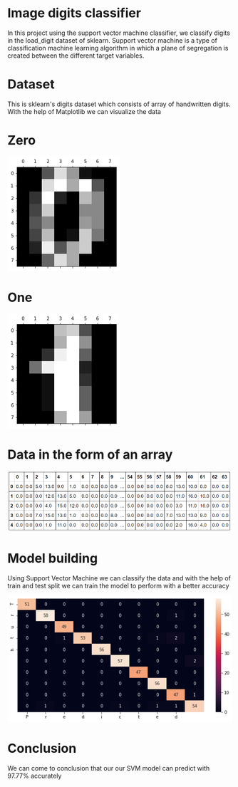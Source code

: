 # Image digits classifier
In this project using the support vector machine classifier, we classify digits in the load_digit dataset of sklearn.
Support vector machine is a type of classification machine learning algorithm in which a plane of segregation is created between the different target variables.

# Dataset

This is sklearn's digits dataset which consists of array of handwritten digits.
With the help of Matplotlib we can visualize the data

# Zero
![](visuals/zero.png)

# One
![](visuals/one.png)

# Data in the form of an array

![](visuals/image_array.png)

# Model building

Using Support Vector Machine we can classify the data and with the help of train and test split we can train the model to perform with a better accuracy

![](visuals/heatmap.png)

# Conclusion

We can come to conclusion that our our SVM model can predict with 97.77% accurately
